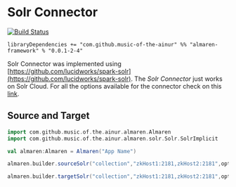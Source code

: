 # Solr Connector

[![Build Status](https://travis-ci.com/modakanalytics/solr.almaren.svg?token=TEB3zRDqVUuChez9334q&branch=master)](https://travis-ci.com/modakanalytics/solr.almaren)

```
libraryDependencies += "com.github.music-of-the-ainur" %% "almaren-framework" % "0.0.1-2-4"
```

Solr Connector was implemented using [https://github.com/lucidworks/spark-solr](https://github.com/lucidworks/spark-solr). The *Solr Connector* just works on Solr Cloud.
For all the options available for the connector check on this [link](https://github.com/lucidworks/spark-solr#configuration-and-tuning).

## Source and Target

```scala
import com.github.music.of.the.ainur.almaren.Almaren
import com.github.music.of.the.ainur.almaren.solr.Solr.SolrImplicit

val almaren:Almaren = Almaren("App Name")

almaren.builder.sourceSolr("collection","zkHost1:2181,zkHost2:2181",options)

almaren.builder.targetSolr("collection","zkHost1:2181,zkHost2:2181",options)

```
